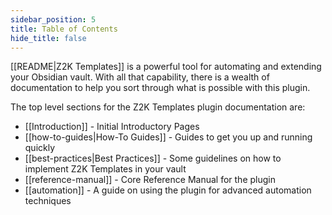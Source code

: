 ```yaml
---
sidebar_position: 5
title: Table of Contents
hide_title: false
---
```

[[README|Z2K Templates]] is a powerful tool for automating and extending your Obsidian vault. With all that capability, there is a wealth of documentation to help you sort through what is possible with this plugin.  

The top level sections for the Z2K Templates plugin documentation are:
- [[Introduction]] - Initial Introductory Pages
- [[how-to-guides|How-To Guides]] - Guides to get you up and running quickly
- [[best-practices|Best Practices]] - Some guidelines on how to implement Z2K Templates in your vault
- [[reference-manual]] - Core Reference Manual for the plugin
- [[automation]] - A guide on using the plugin for advanced automation techniques

